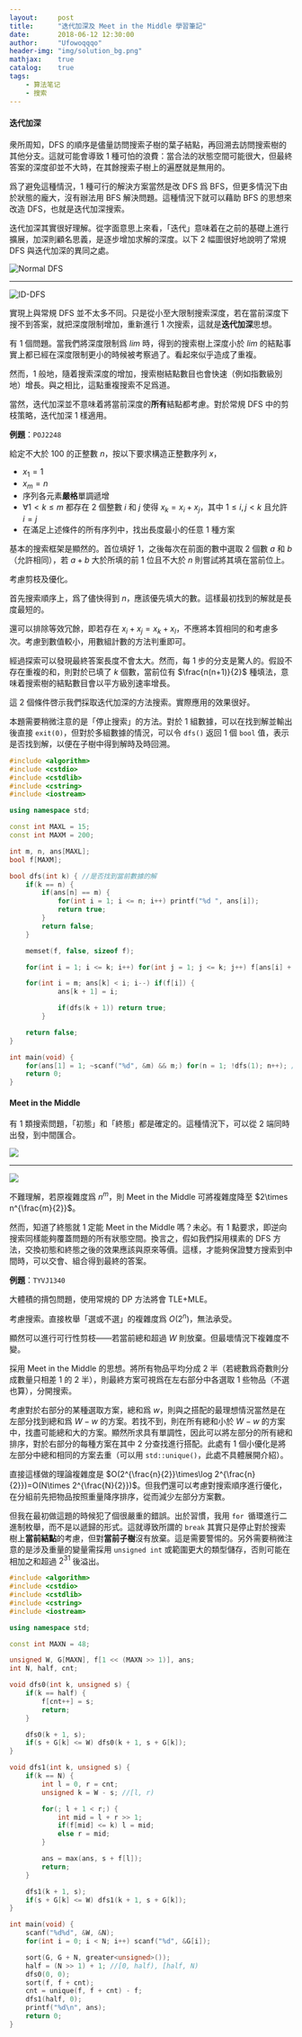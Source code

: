```yaml
---
layout:     post
title:      "迭代加深及 Meet in the Middle 學習筆記"
date:       2018-06-12 12:30:00
author:     "Ufowoqqqo"
header-img: "img/solution_bg.png"
mathjax:    true
catalog:    true
tags:
    - 算法笔记
    - 搜索
---
```



#### 迭代加深

衆所周知，$\text{DFS}$ 的順序是儘量訪問搜索子樹的葉子結點，再回溯去訪問搜索樹的其他分支。這就可能會導致 $1$ 種可怕的浪費：當合法的狀態空間可能很大，但最終答案的深度卻並不大時，在其餘搜索子樹上的遍歷就是無用的。

爲了避免這種情況，$1$ 種可行的解決方案當然是改 $\text{DFS}$ 爲 $\text{BFS}$，但更多情況下由於狀態的龐大，沒有辦法用 $\text{BFS}$ 解決問題。這種情況下就可以藉助 $\text{BFS}$ 的思想來改造 $\text{DFS}$，也就是迭代加深搜索。

迭代加深其實很好理解。從字面意思上來看，「迭代」意味着在之前的基礎上進行擴展，加深則顧名思義，是逐步增加求解的深度。以下 $2$ 幅圖很好地說明了常規 $\text{DFS}$ 與迭代加深的異同之處。

![Normal DFS](img/0612_normal_dfs.png)

---

![ID-DFS](img/0612_id_dfs.png)

實現上與常規 $\text{DFS}$ 並不太多不同。只是從小至大限制搜索深度，若在當前深度下搜不到答案，就把深度限制增加，重新進行 $1$ 次搜索，這就是**迭代加深**思想。

有 $1$ 個問題。當我們將深度限制爲 $lim$ 時，得到的搜索樹上深度小於 $lim$ 的結點事實上都已經在深度限制更小的時候被考察過了。看起來似乎造成了重複。

然而，$1$ 般地，隨着搜索深度的增加，搜索樹結點數目也會快速（例如指數級別地）增長。與之相比，這點重複搜索不足爲道。

當然，迭代加深並不意味着將當前深度的**所有**結點都考慮。對於常規 $\text{DFS}$ 中的剪枝策略，迭代加深 $1$ 樣適用。

**例題**：$\texttt{POJ2248}$

給定不大於 $100$ 的正整數 $n$，按以下要求構造正整數序列 $x$，

- $x_1=1$
- $x_m=n$
- 序列各元素**嚴格**單調遞增
- $\forall 1<k\le m$ 都存在 $2$ 個整數 $i$ 和 $j$ 使得 $x_k=x_i+x_j$，其中 $1\le i, j<k$ 且允許 $i=j$
- 在滿足上述條件的所有序列中，找出長度最小的任意 $1$ 種方案

基本的搜索框架是顯然的。首位填好 $1$，之後每次在前面的數中選取 $2$ 個數 $a$ 和 $b$（允許相同），若 $a+b$ 大於所填的前 $1$ 位且不大於 $n$ 則嘗試將其填在當前位上。

考慮剪枝及優化。

首先搜索順序上，爲了儘快得到 $n$，應該優先填大的數。這樣最初找到的解就是長度最短的。

還可以排除等效冗餘，即若存在 $x_i+x_j=x_k+x_l$，不應將本質相同的和考慮多次。考慮到數值較小，用數組計數的方法判重即可。

經過探索可以發現最終答案長度不會太大。然而，每 $1$ 步的分支是驚人的。假設不存在重複的和，則對於已填了 $k$  個數，當前位有 $\frac{n(n+1)}{2}$ 種填法，意味着搜索樹的結點數目會以平方級別速率增長。

這 $2$ 個條件啓示我們採取迭代加深的方法搜索。實際應用的效果很好。

本題需要稍微注意的是「停止搜索」的方法。對於 $1$ 組數據，可以在找到解並輸出後直接 `exit(0)`，但對於多組數據的情況，可以令 `dfs()` 返回 $1$ 個 $\texttt{bool}$ 值，表示是否找到解，以便在子樹中得到解時及時回溯。

```cpp
#include <algorithm>
#include <cstdio>
#include <cstdlib>
#include <cstring>
#include <iostream>

using namespace std;

const int MAXL = 15;
const int MAXM = 200;

int m, n, ans[MAXL];
bool f[MAXM];

bool dfs(int k) { //是否找到當前數據的解
    if(k == n) {
        if(ans[n] == m) {
            for(int i = 1; i <= n; i++) printf("%d ", ans[i]);
            return true;
        }
        return false;
    }

    memset(f, false, sizeof f);

    for(int i = 1; i <= k; i++) for(int j = 1; j <= k; j++) f[ans[i] + ans[j]] = true;

    for(int i = m; ans[k] < i; i--) if(f[i]) {
            ans[k + 1] = i;

            if(dfs(k + 1)) return true;
        }

    return false;
}

int main(void) {
    for(ans[1] = 1; ~scanf("%d", &m) && m;) for(n = 1; !dfs(1); n++); //n 爲搜索深度
    return 0;
}
```



#### $\text{Meet in the Middle}$

有 $1$ 類搜索問題，「初態」和「終態」都是確定的。這種情況下，可以從 $2$ 端同時出發，到中間匯合。

![](img/0612_normal_dfs1.png)

---

![](img/0612_meet_in_the_middle.png)



不難理解，若原複雜度爲 $n^m$，則 $\text{Meet in the Middle}$ 可將複雜度降至 $2\times n^{\frac{m}{2}}$。

然而，知道了終態就 $1$ 定能 $\text{Meet in the Middle}$ 嗎？未必。有 $1$ 點要求，即逆向搜索同樣能夠覆蓋問題的所有狀態空間。換言之，假如我們採用樸素的 $\text{DFS}$ 方法，交換初態和終態之後的效果應該與原來等價。這樣，才能夠保證雙方搜索到中間時，可以交會、組合得到最終的答案。

**例題**：$\texttt{TYVJ1340}$

大體積的揹包問題，使用常規的 $\text{DP}$ 方法將會 $\text{TLE+MLE}$。

考慮搜索。直接枚舉「選或不選」的複雜度爲 $O(2^n)$，無法承受。

顯然可以進行可行性剪枝——若當前總和超過 $W$ 則放棄。但最壞情況下複雜度不變。

採用 $\text{Meet in the Middle}$ 的思想。將所有物品平均分成 $2$ 半（若總數爲奇數則分成數量只相差 $1$ 的 $2$ 半），則最終方案可視爲在左右部分中各選取 $1$ 些物品（不選也算），分開搜索。

考慮對於右部分的某種選取方案，總和爲 $w$，則與之搭配的最理想情況當然是在左部分找到總和爲 $W-w$ 的方案。若找不到，則在所有總和小於 $W-w$ 的方案中，找盡可能總和大的方案。顯然所求具有單調性，因此可以將左部分的所有總和排序，對於右部分的每種方案在其中 $2$ 分查找進行搭配。此處有 $1$ 個小優化是將左部分中總和相同的方案去重（可以用 `std::unique()`，此處不具體展開介紹）。

直接這樣做的理論複雜度是 $O(2^{\frac{n}{2}}\times\log 2^{\frac{n}{2}})=O(N\times 2^{\frac{N}{2}})$。但我們還可以考慮對搜索順序進行優化，在分組前先把物品按照重量降序排序，從而減少左部分方案數。

但我在最初做這題的時候犯了個很嚴重的錯誤。出於習慣，我用 `for `循環進行二進制枚舉，而不是以遞歸的形式。這就導致所謂的 `break` 其實只是停止對於搜索樹上**當前結點**的考慮，但對**當前子樹**沒有放棄。這是需要警惕的。另外需要稍微注意的是涉及重量的變量需採用 `unsigned int` 或範圍更大的類型儲存，否則可能在相加之和超過 $2^{31}$ 後溢出。

```cpp
#include <algorithm>
#include <cstdio>
#include <cstdlib>
#include <cstring>
#include <iostream>

using namespace std;

const int MAXN = 48;

unsigned W, G[MAXN], f[1 << (MAXN >> 1)], ans;
int N, half, cnt;

void dfs0(int k, unsigned s) {
    if(k == half) {
        f[cnt++] = s;
        return;
    }

    dfs0(k + 1, s);
    if(s + G[k] <= W) dfs0(k + 1, s + G[k]);
}

void dfs1(int k, unsigned s) {
    if(k == N) {
        int l = 0, r = cnt;
        unsigned k = W - s; //[l, r)

        for(; l + 1 < r;) {
            int mid = l + r >> 1;
            if(f[mid] <= k) l = mid;
            else r = mid;
        }

        ans = max(ans, s + f[l]);
        return;
    }

    dfs1(k + 1, s);
    if(s + G[k] <= W) dfs1(k + 1, s + G[k]);
}

int main(void) {
    scanf("%d%d", &W, &N);
    for(int i = 0; i < N; i++) scanf("%d", &G[i]);

    sort(G, G + N, greater<unsigned>());
    half = (N >> 1) + 1; //[0, half), [half, N)
    dfs0(0, 0);
    sort(f, f + cnt);
    cnt = unique(f, f + cnt) - f;
    dfs1(half, 0);
    printf("%d\n", ans);
    return 0;
}
```

